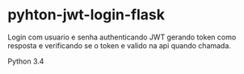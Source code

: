 # pyhton-jwt-login-flask

Login com usuario e senha authenticando JWT gerando token como resposta e verificando se o token e valido na api quando chamada.

Python 3.4
